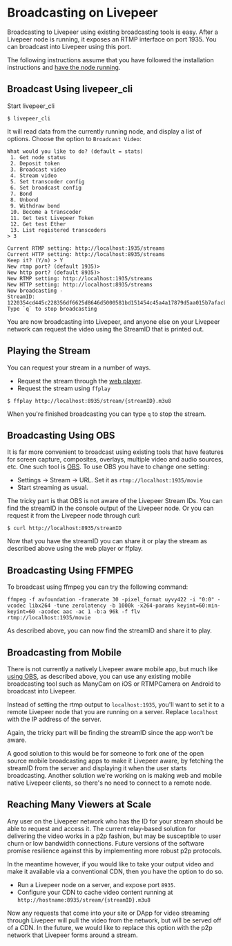 # Broadcasting on Livepeer

Broadcasting to Livepeer using existing broadcasting tools is
easy. After a Livepeer node is running, it exposes an RTMP interface
on port 1935. You can broadcast into Livepeer using this port.

The following instructions assume that you have followed the
installation instructions and [have the node running](node.html).

## Broadcast Using livepeer_cli

Start livepeer_cli

```
$ livepeer_cli
```

It will read data from the currently running node, and display a list
of options. Choose the option to `Broadcast Video`:

```
What would you like to do? (default = stats)
 1. Get node status
 2. Deposit token
 3. Broadcast video
 4. Stream video
 5. Set transcoder config
 6. Set broadcast config
 7. Bond
 8. Unbond
 9. Withdraw bond
 10. Become a transcoder
 11. Get test Livepeer Token
 12. Get test Ether
 13. List registered transcoders
> 3

Current RTMP setting: http://localhost:1935/streams
Current HTTP setting: http://localhost:8935/streams
Keep it? (Y/n) > Y
New rtmp port? (default 1935)> 
New http port? (default 8935)> 
New RTMP setting: http://localhost:1935/streams
New HTTP setting: http://localhost:8935/streams
Now broadcasting - 
StreamID: 1220354cd445c228356df6625d8646d5000581bd151454c45a4a17879d5aa015b7afacbcfdd09cfe54a27d033dac3be03061e11045c3f272a1a7534f6b4b2d548005
Type `q` to stop broadcasting
```

You are now broadcasting into Livepeer, and anyone else on your
Livepeer network can request the video using the StreamID that is
printed out.

## Playing the Stream

You can request your stream in a number of ways.

* Request the stream through the [web player](http://media.livepeer.org/player.html).
* Request the stream using `ffplay`

```
$ ffplay http://localhost:8935/stream/{streamID}.m3u8
```

When you're finished broadcasting you can type `q` to stop the stream.

## Broadcasting Using OBS

It is far more convenient to broadcast using existing tools that have
features for screen capture, composites, overlays, multiple video and
audio sources, etc. One such tool is
[OBS](https://obsproject.com/). To use OBS you have to change one
setting:

* Settings -> Stream -> URL. Set it as `rtmp://localhost:1935/movie`
* Start streaming as usual.

The tricky part is that OBS is not aware of the Livepeer Stream
IDs. You can find the streamID in the console output of the Livepeer
node. Or you can request it from the Livepeer node through curl:

```
$ curl http://localhost:8935/streamID
```

Now that you have the streamID you can share it or play the stream as
described above using the web player or ffplay.


## Broadcasting Using FFMPEG

To broadcast using ffmpeg you can try the following command:

```
ffmpeg -f avfoundation -framerate 30 -pixel_format uyvy422 -i "0:0" -vcodec libx264 -tune zerolatency -b 1000k -x264-params keyint=60:min-keyint=60 -acodec aac -ac 1 -b:a 96k -f flv rtmp://localhost:1935/movie
```

As described above, you can now find the streamID and share it to play.

## Broadcasting from Mobile

There is not currently a natively Livepeer aware mobile app, but much
like [using OBS](#broadcasting-using-obs), as described above, you can
use any existing mobile broadcasting tool such as ManyCam on iOS or
RTMPCamera on Android to broadcast into Livepeer.

Instead of setting the rtmp output to `localhost:1935`, you'll want to
set it to a remote Livepeer node that you are running on a
server. Replace `localhost` with the IP address of the server.

Again, the tricky part will be finding the streamID since the app
won't be aware.

A good solution to this would be for someone to fork one of the open
source mobile broadcasting apps to make it Livepeer aware, by fetching
the streamID from the server and displaying it when the user starts
broadcasting. Another solution we're working on is making web and
mobile native Livepeer clients, so there's no need to connect to a
remote node.

## Reaching Many Viewers at Scale

Any user on the Livepeer network who has the ID for your stream should
be able to request and access it. The current relay-based solution for
delivering the video works in a p2p fashion, but may be susceptible to
user churn or low bandwidth connections. Future versions of the
software promise resilience against this by implementing more robust
p2p protocols.

In the meantime however, if you would like to take your output video
and make it available via a conventional CDN, then you have the option
to do so.

* Run a Livepeer node on a server, and expose port `8935`.
* Configure your CDN to cache video content running at
`http://hostname:8935/stream/{streamID}.m3u8`

Now any requests that come into your site or DApp for video streaming
through Livepeer will pull the video from the network, but will be
served off of a CDN. In the future, we would like to replace this
option with the p2p network that Livepeer forms around a stream.

